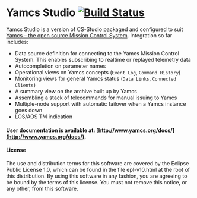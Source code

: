 Yamcs Studio [![Build Status](https://travis-ci.org/yamcs/yamcs-studio.svg?branch=master)](https://travis-ci.org/yamcs/yamcs-studio)
==========================================================

Yamcs Studio is a version of CS-Studio packaged and configured to suit [Yamcs – the open source Mission Control System](https://github.com/yamcs/yamcs). Integration so far includes:
* Data source definition for connecting to the Yamcs Mission Control System. This enables subscribing to realtime or replayed telemetry data
* Autocompletion on parameter names
* Operational views on Yamcs concepts (`Event Log`, `Command History`)
* Monitoring views for general Yamcs status (`Data Links`, `Connected Clients`)
* A summary view on the archive built up by Yamcs
* Assembling a stack of telecommands for manual issuing to Yamcs
* Multiple-node support with automatic failover when a Yamcs instance goes down
* LOS/AOS TM indication


#### User documentation is available at: [http://www.yamcs.org/docs/](http://www.yamcs.org/docs/).

#### License
The use and distribution terms for this software are covered by the Eclipse Public License 1.0, which can be found in the file epl-v10.html at the root of this distribution. By using this software in any fashion, you are agreeing to be bound by the terms of this license. You must not remove this notice, or any other, from this software.

